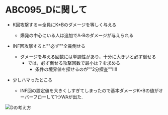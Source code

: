 # ABC095_Dに関して

- K回攻撃する＝全員にK*Bのダメージを等しく与える
    - 爆発の中心にいる人は追加でA-Bのダメージが与えられる

- INF回攻撃すると""必ず""全員倒せる
    - ダメージを与える回数には単調性があり，十分に大きいと必ず倒せる
        - では，必ず倒せる攻撃回数で最小は？を求める
            - 条件の境界値を探せるのが""2分探査""!!!!

- 少しハマったところ
    - INF回の設定値を大きくしすぎてしまったので基本ダメージK*Bの値がオーバーフローして1つWAが出た.


![Dの考え方](http://drive.google.com/uc?export=view&id=1qp-x1RFA14yaZPIr1QTa73Fp6khCeBAO)
